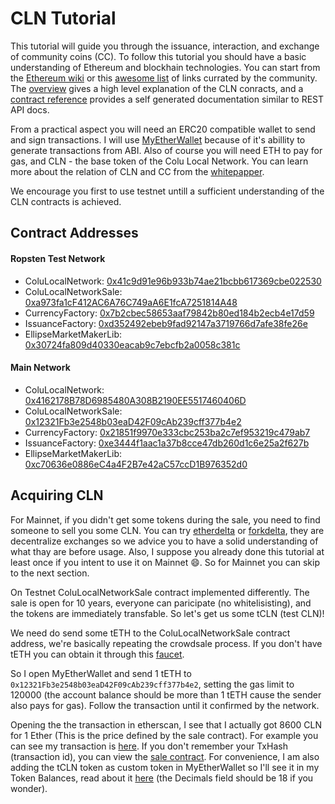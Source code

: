
# CLN Tutorial

This tutorial will guide you through the issuance, interaction, and exchange of community coins (CC). To follow this tutorial you should have a basic understanding of Ethereum and blockhain technologies. You can start from the [Ethereum wiki](https://github.com/ethereum/wiki/wiki/Ethereum-introduction) or this [awesome list](https://github.com/ethereum/wiki/wiki/Ethereum-introduction) of links currated by the community. The [overview](overview.md) gives a high level explanation of the CLN conracts, and a [contract reference](reference) provides a self generated documentation similar to REST API docs.

From a practical aspect you will need an ERC20 compatible wallet to send and sign transactions. I will use [MyEtherWallet](https://www.myetherwallet.com/) because of it's abillity to generate transactions from ABI. Also of course you will need ETH to pay for gas, and CLN - the base token of the Colu Local Network. You can learn more about the relation of CLN and CC from the [whitepapper](https://cln.network/pdf/cln_whitepaper.pdf).

We encourage you first to use testnet untill a sufficient understanding of the CLN contracts is achieved.


## Contract Addresses

#### Ropsten Test Network
- ColuLocalNetwork: [0x41c9d91e96b933b74ae21bcbb617369cbe022530](https://ropsten.etherscan.io/address/0x41c9d91e96b933b74ae21bcbb617369cbe022530)
- ColuLocalNetworkSale: [0xa973fa1cF412AC6A76C749aA6E1fcA7251814A48](https://ropsten.etherscan.io/address/0xa973fa1cF412AC6A76C749aA6E1fcA7251814A48)
- CurrencyFactory: [0x7b2cbec58653aaf79842b80ed184b2ecb4e17d59](https://ropsten.etherscan.io/address/0x7b2cbec58653aaf79842b80ed184b2ecb4e17d59)
- IssuanceFactory: [0xd352492ebeb9fad92147a3719766d7afe38fe26e](https://ropsten.etherscan.io/address/0xd352492ebeb9fad92147a3719766d7afe38fe26e)
- EllipseMarketMakerLib: [0x30724fa809d40330eacab9c7ebcfb2a0058c381c](https://ropsten.etherscan.io/address/0x30724fa809d40330eacab9c7ebcfb2a0058c381c)


#### Main Network

- ColuLocalNetwork: [0x4162178B78D6985480A308B2190EE5517460406D](https://etherscan.io/address/0x4162178b78d6985480a308b2190ee5517460406d)
- ColuLocalNetworkSale: [0x12321Fb3e2548b03eaD42F09cAb239cff377b4e2](https://etherscan.io/address/0x12321fb3e2548b03ead42f09cab239cff377b4e2)
- CurrencyFactory: [0x21851f9970e333cbc253ba2c7ef953219c479ab7](https://etherscan.io/address/0x21851f9970e333cbc253ba2c7ef953219c479ab7)
- IssuanceFactory: [0xe3444f1aac1a37b8cce47db260d1c6e25a2f627b](https://etherscan.io/address/0xe3444f1aac1a37b8cce47db260d1c6e25a2f627b)
- EllipseMarketMakerLib: [0xc70636e0886eC4a4F2B7e42aC57ccD1B976352d0](https://etherscan.io/address/0xc70636e0886ec4a4f2b7e42ac57ccd1b976352d0)


## Acquiring CLN

For Mainnet, if you didn't get some tokens during the sale, you need to find someone to sell you some CLN. You can try [etherdelta](https://etherdelta.com/) or [forkdelta](https://forkdelta.github.io/), they are decentralize exchanges so we advice you to have a solid understanding of what thay are before usage. Also, I suppose you already done this tutorial at least once if you intent to use it on Mainnet :smile:. So for Mainnet you can skip to the next section.

On Testnet ColuLocalNetworkSale contract implemented differently. The sale is open for 10 years, everyone can paricipate (no whitelisisting), and the tokens are immediately transfable. So let's get us some tCLN (test CLN)!

We need do send some tETH to the ColuLocalNetworkSale contract address, we're basically repeating the crowdsale process. If you don't have tETH you can obtain it through this [faucet](http://faucet.ropsten.be:3001/).

 So I open MyEtherWallet and send 1 tETH to `0x12321Fb3e2548b03eaD42F09cAb239cff377b4e2`, setting the gas limit to 120000 (the account balance should be more than 1 tETH cause the sender also pays for gas). Follow the transaction until it confirmed by the network.

 Opening the the transaction in etherscan, I see that I actually got 8600 CLN for 1 Ether (This is the price defined by the sale contract). For example you can see my transaction is [here](https://ropsten.etherscan.io/tx/0x249aaa9bccd902cc329a6c220e562578d235f054803e61dc4622fe19acf6a564). If you don't remember your TxHash (transaction id), you can view the [sale contract](https://ropsten.etherscan.io/address/0xa973fa1cf412ac6a76c749aa6e1fca7251814a48#tokentxns). For convenience, I am also adding the tCLN token as custom token in MyEtherWallet so I'll see it in my Token Balances, read about it  [here](https://myetherwallet.github.io/knowledge-base/send/adding-new-token-and-sending-custom-tokens.html) (the Decimals field should be 18 if you wonder).
